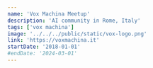 ```yaml
---
name: 'Vox Machina Meetup'
description: 'AI community in Rome, Italy'
tags: ['vox machina']
image: '../../../public/static/vox-logo.png'
link: 'https://voxmachina.it'
startDate: '2018-01-01'
#endDate: '2024-03-01'
---
```


